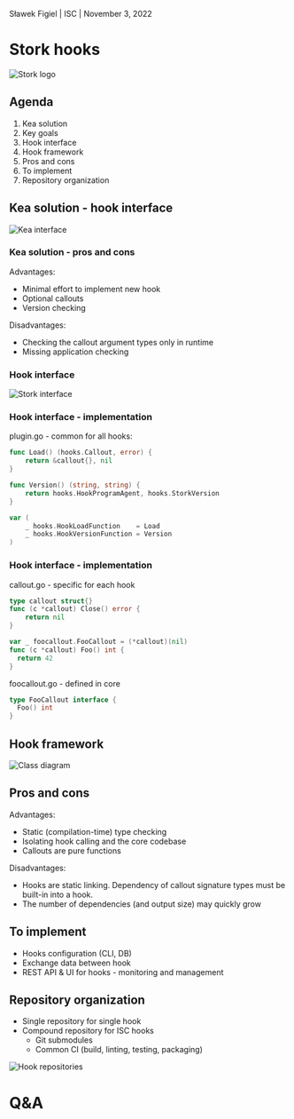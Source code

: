 [comment]: # (Set the theme:)
[comment]: # (THEME = white)
[comment]: # (CODE_THEME = shades-of-purple)
[comment]: # (The list of themes is at https://revealjs.com/themes/)
[comment]: # (The list of code themes is at https://highlightjs.org/)

Sławek Figiel | ISC | November 3, 2022

# Stork hooks

![Stork logo](media/stork-logo.png) <!-- .element: style="height:10vh; max-width:80vw; image-rendering: crisp-edges;" -->

[comment]: # (!!!)

## Agenda

1. Kea solution
2. Key goals
3. Hook interface
4. Hook framework
5. Pros and cons
6. To implement
7. Repository organization

[comment]: # (!!!)

## Kea solution - hook interface

![Kea interface](media/hook-interface-kea.png) <!-- .element: style="height:50vh; max-width:80vw; image-rendering: crisp-edges;" -->

[comment]: # (|||)

### Kea solution - pros and cons

Advantages:

- Minimal effort to implement new hook
- Optional callouts
- Version checking

Disadvantages:

- Checking the callout argument types only in runtime
- Missing application checking

[comment]: # (!!!)

### Hook interface

![Stork interface](media/hook-interface-stork.png) <!-- .element: style="height:50vh; max-width:80vw; image-rendering: crisp-edges;" -->

[comment]: # (|||)

### Hook interface - implementation

plugin.go - common for all hooks:

```go [1-3|5-7|9-12]
func Load() (hooks.Callout, error) {
	return &callout{}, nil
}

func Version() (string, string) {
	return hooks.HookProgramAgent, hooks.StorkVersion
}

var (
	_ hooks.HookLoadFunction    = Load
	_ hooks.HookVersionFunction = Version
)

```

[comment]: # (|||)

### Hook interface - implementation

callout.go - specific for each hook

```go [1|2-4|6|7-10]
type callout struct{}
func (c *callout) Close() error {
	return nil
}

var _ foocallout.FooCallout = (*callout)(nil)
func (c *callout) Foo() int {
  return 42
}
```

foocallout.go - defined in core

```go
type FooCallout interface {
  Foo() int
}
```

[comment]: # (!!!)

## Hook framework

![Class diagram](media/class-diagram.png) <!-- .element: style="height:50vh; width:80vw; image-rendering: crisp-edges; object-fit: contain;" -->

[comment]: # (!!!)

## Pros and cons

Advantages:

- Static (compilation-time) type checking
- Isolating hook calling and the core codebase
- Callouts are pure functions

Disadvantages:

- Hooks are static linking. Dependency of callout signature types must be built-in into a hook.
- The number of dependencies (and output size) may quickly grow

[comment]: # (!!!)

## To implement

- Hooks configuration (CLI, DB)
- Exchange data between hook
- REST API & UI for hooks - monitoring and management

[comment]: # (!!!)

## Repository organization

- Single repository for single hook
- Compound repository for ISC hooks
  - Git submodules
  - Common CI (build, linting, testing, packaging)

![Hook repositories](media/hook-repos.png) <!-- .element: style="height:25vh; width:80vw; image-rendering: crisp-edges; object-fit: contain;" -->

[comment]: # (!!!)

# Q&A

[comment]: # (!!!)
